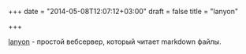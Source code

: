 +++
date = "2014-05-08T12:07:12+03:00"
draft = false
title = "lanyon"

+++

<p><a href="https://github.com/mkaz/lanyon">lanyon</a> - простой вебсервер, который читает markdown файлы.</p>

